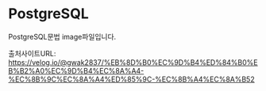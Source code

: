 # PostgreSQL

PostgreSQL문법 image파일입니다.

출처사이트URL: https://velog.io/@gwak2837/%EB%8D%B0%EC%9D%B4%ED%84%B0%EB%B2%A0%EC%9D%B4%EC%8A%A4-%EC%8B%9C%EC%8A%A4%ED%85%9C-%EC%8B%A4%EC%8A%B52
